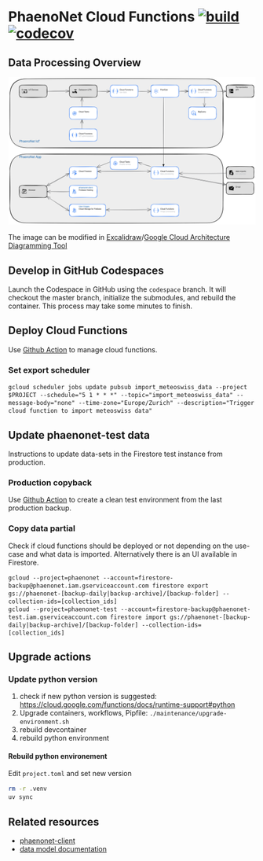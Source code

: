 # PhaenoNet Cloud Functions [![build](https://img.shields.io/github/actions/workflow/status/globe-swiss/phaenonet-functions/main.yml?branch=master)](undefined) [![codecov](https://codecov.io/gh/globe-swiss/phaenonet-functions/graph/badge.svg?token=K45OXCML80)](https://codecov.io/gh/globe-swiss/phaenonet-functions)

## Data Processing Overview

![Alt text](/docs/processing_overview.svg "PhaenoNet processing overview")

The image can be modified in [Excalidraw](https://excalidraw.com)/[Google Cloud Architecture Diagramming Tool](https://bit.ly/GCPArchitecture)

## Develop in GitHub Codespaces

Launch the Codespace in GitHub using the `codespace` branch. It will checkout the master branch, initialize the submodules, and rebuild the container. This process may take some minutes to finish.

## Deploy Cloud Functions

Use [Github Action](https://github.com/globe-swiss/phaenonet-functions/actions/workflows/deploy-function.yml) to manage cloud functions.

### Set export scheduler

```commandline
gcloud scheduler jobs update pubsub import_meteoswiss_data --project $PROJECT --schedule="5 1 * * *" --topic="import_meteoswiss_data" --message-body="none" --time-zone="Europe/Zurich" --description="Trigger cloud function to import meteoswiss data"
```

## Update phaenonet-test data

Instructions to update data-sets in the Firestore test instance from production.

### Production copyback

Use [Github Action](https://github.com/globe-swiss/phaenonet-functions/actions/workflows/copyback.yml) to create a clean test environment from the last production backup.

### Copy data partial

Check if cloud functions should be deployed or not depending on the use-case and what data is imported. Alternatively there is an UI available in Firestore.

```commandline
gcloud --project=phaenonet --account=firestore-backup@phaenonet.iam.gserviceaccount.com firestore export gs://phaenonet-[backup-daily|backup-archive]/[backup-folder] --collection-ids=[collection_ids]
gcloud --project=phaenonet-test --account=firestore-backup@phaenonet-test.iam.gserviceaccount.com firestore import gs://phaenonet-[backup-daily|backup-archive]/[backup-folder] --collection-ids=[collection_ids]
```

## Upgrade actions

### Update python version

1. check if new python version is suggested: <https://cloud.google.com/functions/docs/runtime-support#python>
1. Upgrade containers, workflows, Pipfile: `./maintenance/upgrade-environment.sh`
1. rebuild devcontainer
1. rebuild python environment

#### Rebuild python environement

Edit `project.toml` and set new version

```sh
rm -r .venv
uv sync
```

## Related resources

- [phaenonet-client](https://github.com/globe-swiss/phaenonet-client)
- [data model documentation](https://dbdocs.io/pgoellnitz/phaenonet)

